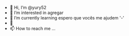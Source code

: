 - 👋 Hi, I’m @yury52
- 👀 I’m interested in  agregar
- 🌱 I’m currently learning  espero que vocês me ajudem '-'
- 💞️
- 📫 How to reach me ...

<!---
yury52/yury52 is a ✨ special ✨ repository because its `README.md` (this file) appears on your GitHub profile.
You can click the Preview link to take a look at your changes.
--->
